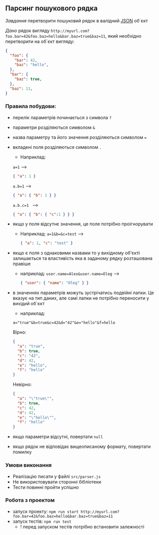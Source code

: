 ## Парсинг пошукового рядка
*Завдання* перетворити пошуковий рядок в валідний [JSON](https://www.json.org/json-en.html) об`єкт

*Дано* рядок вигляду `http://myurl.com?foo.bar=42&foo.baz=hello&bar.baz=true&baz=11`, який необхідно перетворити на об`єкт вигляду:
```json
{
  "foo": {
    "bar": 42,
    "baz": "hello",
  },
  "bar": {
    "baz": true,
  },
  "baz": 11,
}
```

### Правила побудови:
  - перелік параметрів починається з символа `?`
  - параметри розділяються символом `&`
  - назва параметру та його значення розділяються символом `=`
  - вкладені поля розділяються символом `.`
    * Наприклад: 
    
    `a=1`
    -->
    ```json 
    { "a": 1 }
    ```
    `a.b=1`
    --> 
    ```json
    { "a": { "b": 1 } }
    ```
    `a.b.c=1 `
    --> 
    ```json
    { "a": { "b": { "c":1 } } }
    ```
  - якщо у поля відсутнє значення, це поле потрібно проігнорувати
    * Наприклад:
    `a=1&b=&c=test`
    --> 
      ```json
      { "a": 1, "c": "test" }
      ```
  - якщо є поля з однаковими назвами то у вихідному об'єкті залишається та властивість яка в заданому рядку розташована правіше 
    * наприклад:
     `user.name=Alex&user.name=Oleg`
     -->
      ```json
      { "user": { "name": "Oleg" } }
      ```
  - в значеннях параметрів можуть зустрічатись подвійні лапки. Це вказує на тип даних, але самі лапки не потрібно переносити у вихідий об`єкт
    * наприклад:

    `a="true"&b=true&c=42&d="42"&e="hello"&f=hello`
    
    Вірно:
    ```json
    {
      "a": "true",
      "b": true,
      "c": "42",
      "d": 42,
      "e": "hello",
      "f": "hello"
    }
    ```
    
    Невірно:
    ```json
    {
      "a": "\"true\"",
      "b": true,
      "c": 42,
      "d": 42,
      "e": "\"hello\"",
      "f": "hello"
    }
    ```
  - якщо параметри відсутні, повертати `null`
  - якщо рядок не відповідає вищеописаному формату, повертати помилку

### Умови виконання
- Реалізацію писати у файлі `src/parser.js`
- Не використовувати сторонні бібліотеки
- Тести повинні пройти успішно

### Робота з проектом
- запуск проекту: `npm run start http://myurl.com?foo.bar=42&foo.baz=hello&bar.baz=true&baz=11`
- запуск тестів: `npm run test`  
  * ! перед запуском тестів потрібно встановити залежності 